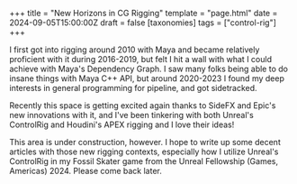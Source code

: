 +++
title = "New Horizons in CG Rigging"
template = "page.html"
date = 2024-09-05T15:00:00Z
draft = false
[taxonomies]
tags = ["control-rig"]
+++

I first got into rigging around 2010 with Maya and became relatively proficient with it during 2016-2019, but felt I hit a wall with what I could achieve with Maya's Dependency Graph. I saw many folks being able to do insane things with Maya C++ API, but around 2020-2023 I found my deep interests in general programming for pipeline, and got sidetracked.

Recently this space is getting excited again thanks to SideFX and Epic's new innovations with it, and I've been tinkering with both Unreal's ControlRig and Houdini's APEX rigging and I love their ideas!

This area is under construction, however. I hope to write up some decent articles with those new rigging contexts, especially how I utilize Unreal's ControlRig in my Fossil Skater game from the Unreal Fellowship (Games, Americas) 2024. Please come back later.
